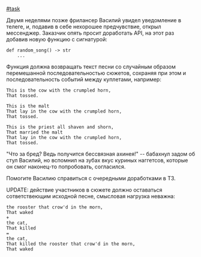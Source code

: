 [#task]()

Двумя неделями позже фрилансер Василий увидел уведомление в телеге, и, подавив в себе нехорошее предчувствие,
открыл мессенджер. Заказчик опять просит доработать API, на этот раз добавив новую функцию с сигнатурой:

    def random_song() -> str
        ...

Функция должна возвращать текст песни со случайным образом перемешанной последовательностью сюжетов,
сохраняя при этом и последовательность событий между куплетами, например:

    This is the cow with the crumpled horn,
    That tossed.

    This is the malt
    That lay in the cow with the crumpled horn,
    That tossed.

    This is the priest all shaven and shorn,
    That married the malt
    That lay in the cow with the crumpled horn,
    That tossed.

"Что за бред? Ведь получится бессвязная ахинея!" -- бабахнул задом об стул Василий, но вспомнил на зубах вкус куриных наггетсов,
которые он смог наконец-то попробовать, согласился.

Помогите Василию справиться с очередными доработками в ТЗ.

UPDATE: действие участников в сюжете должно оставаться сответствеющим исходной песне, смысловая нагрузка неважна:

    the rooster that crow'd in the morn,
    That waked
    +
    the cat,
    That killed
    =
    the cat,
    That killed the rooster that crow'd in the morn,
    That waked